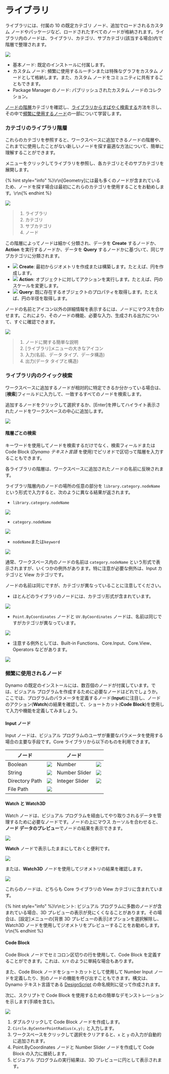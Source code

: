 # ライブラリ

ライブラリには、付属の 10 の既定カテゴリ ノード、追加でロードされるカスタム ノードやパッケージなど、ロードされたすべてのノードが格納されます。ライブラリ内のノードは、ライブラリ、カテゴリ、サブカテゴリ(該当する場合)内で階層で整理されます。

![](images/3-2/library-libraryUI.jpg)

* 基本ノード: 既定のインストールに付属します。
* カスタム ノード: 頻繁に使用するルーチンまたは特殊なグラフをカスタム ノードとして格納します。また、カスタム ノードをコミュニティに共有することもできます。
* Package Manager のノード: パブリッシュされたカスタム ノードのコレクション。

[ノードの階層](2-library.md#library-hierarchy-for-categories)カテゴリを確認し、[ライブラリからすばやく検索する](2-library.md#search-by-hierarchy)方法を示し、その中で[頻繁に使用するノード](2-library.md#frequently-used-nodes)の一部について学習します。

### カテゴリのライブラリ階層

これらのカテゴリを参照すると、ワークスペースに追加できるノードの階層や、これまでに使用したことがない新しいノードを探す最適な方法について、簡単に理解することができます。

メニューをクリックしてライブラリを参照し、各カテゴリとそのサブカテゴリを展開します。

{% hint style="info" %}\r\n[Geometry]には最も多くのノードが含まれているため、ノードを探す場合は最初にこれらのカテゴリを使用することをお勧めします。\r\n{% endhint %}

![](images/3-2/library-modifiedandresizelibrarycategories.jpg)

> 1. ライブラリ
> 2. カテゴリ
> 3. サブカテゴリ
> 4. ノード

この階層によってノードは細かく分類され、データを **Create** するノードか、**Action** を実行するノードか、データを **Query** するノードかに基づいて、同じサブカテゴリに分類されます。

* ![](<images/3-2/user interface - create.jpg>) **Create**: 最初からジオメトリを作成または構築します。たとえば、円を作成します。
* ![](<images/3-2/user interface - action.jpg>) **Action**: オブジェクトに対してアクションを実行します。たとえば、円のスケールを変更します。
* ![](<images/3-2/user interface - query.jpg>) **Query**: 既に存在するオブジェクトのプロパティを取得します。たとえば、円の半径を取得します。

ノードの名前とアイコン以外の詳細情報を表示するには、ノードにマウスを合わせます。これにより、そのノードの機能、必要な入力、生成される出力について、すぐに確認できます。

![](<images/3-2/user interface - node description.jpg>)

> 1. ノードに関する簡単な説明
> 2. [ライブラリ]メニューの大きなアイコン
> 3. 入力(名前、データ タイプ、データ構造)
> 4. 出力(データ タイプと構造)

### ライブラリ内のクイック検索

ワークスペースに追加するノードが相対的に特定できるか分かっている場合は、[**検索**]フィールドに入力して、一致するすべてのノードを検索します。

追加するノードをクリックして選択するか、[Enter]を押してハイライト表示されたノードをワークスペースの中心に追加します。

![](<images/3-2/user interface - search.jpg>)

#### 階層ごとの検索

キーワードを使用してノードを検索するだけでなく、検索フィールドまたは Code Block (_Dynamo テキスト言語_ を使用)でピリオドで区切って階層を入力することもできます。

各ライブラリの階層は、ワークスペースに追加されたノードの名前に反映されます。

ライブラリ階層内のノードの場所の任意の部分を `library.category.nodeName` という形式で入力すると、次のように異なる結果が返されます。

* `library.category.nodeName`

![](images/3-2/library-searchbyhierarchygeometrypointbycoordinates\(1\).jpg)

* `category.nodeName`

![](images/3-2/library-searchbyhierarchy2pointbycoordinates.jpg)

* `nodeName`または`keyword`

![](images/3-2/library-searchbyhierarchy3bycoordinates.jpg)

通常、ワークスペース内のノードの名前は `category.nodeName` という形式で表示されますが、いくつかの例外があります。特に注意が必要な例外は、Input カテゴリと View カテゴリです。

ノードの名前は同じですが、カテゴリが異なっていることに注意してください。

* ほとんどのライブラリのノードには、カテゴリ形式が含まれています。

![](images/3-2/library-nodecategorydifferences1.jpg)

* `Point.ByCoordinates` ノードと `UV.ByCoordinates` ノードは、名前は同じですがカテゴリが異なっています。

![](images/3-2/library-nodecategorydifferences2.jpg)

* 注意する例外としては、Built-in Functions、Core.Input、Core.View、Operators などがあります。

![](images/3-2/library-nodecategorydifferences3.jpg)

### 頻繁に使用されるノード

Dynamo の既定のインストールには、数百個のノードが付属しています。では、ビジュアル プログラムを作成するために必要なノードはどれでしょうか。ここでは、プログラムのパラメータを定義するノード(**Input**)に注目し、ノードのアクション(**Watch**)の結果を確認して、ショートカット(**Code Block**)を使用して入力や機能を定義してみましょう。

#### Input ノード

Input ノードは、ビジュアル プログラムのユーザが重要なパラメータを使用する場合の主要な手段です。Core ライブラリから以下のものを利用できます。

| ノード           |                                           | ノード           |                                           |
| -------------- | ----------------------------------------- | -------------- | ----------------------------------------- |
| Boolean        | ![](images/3-2/library-boolean.jpg)       | Number         | ![](images/3-2/library-number.jpg)        |
| String         | ![](images/3-2/library-string.jpg)        | Number Slider  | ![](images/3-2/library-numberslider.jpg)  |
| Directory Path | ![](images/3-2/library-directorypath.jpg) | Integer Slider | ![](images/3-2/library-integerslider.jpg) |
| File Path      | ![](images/3-2/library-filepath.jpg)      |                |                                           |

#### Watch と Watch3D

Watch ノードは、ビジュアル プログラムを経由してやり取りされるデータを管理するために必要なノードです。ノードの上にマウス カーソルを合わせると、**ノード データのプレビュー**でノードの結果を表示できます。

![](images/3-2/library-nodepreview.jpg)

**Watch** ノードで表示したままにしておくと便利です。

![](images/3-2/library-watchnode.jpg)

または、**Watch3D** ノードを使用してジオメトリの結果を確認します。

![](images/3-2/library-watch3dnode.gif)

これらのノードは、どちらも Core ライブラリの View カテゴリに含まれています。

{% hint style="info" %}\r\nヒント: ビジュアル プログラムに多数のノードが含まれている場合、3D プレビューの表示が見にくくなることがあります。その場合は、[設定]メニューの[背景 3D プレビューの表示]オプションを選択解除し、Watch3D ノードを使用してジオメトリをプレビューすることをお勧めします。\r\n{% endhint %}

#### Code Block

Code Block ノードでセミコロン区切りの行を使用して、Code Block を定義することができます。これは、`X/Y` のように単純な場合もあります。

また、Code Block ノードをショートカットとして使用して Number Input ノードを定義したり、別のノードの機能を呼び出すこともできます。構文は、Dynamo テキスト言語である [DesignScript](../8\_coding\_in\_dynamo/8-1\_code-blocks-and-design-script/2-design-script-syntax.md) の命名規則に従って作成されます。

次に、スクリプトで Code Block を使用するための簡単なデモンストレーションを示します(手順を含む)。

![](<images/3-2/library-code block demo.gif>)

1. ダブルクリックして Code Block ノードを作成します。
2. `Circle.ByCenterPointRadius(x,y);` と入力します。
3. ワークスペースをクリックして選択をクリアすると、`x` と `y` の入力が自動的に追加されます。
4. Point.ByCoordinates ノードと Number Slider ノードを作成して Code Block の入力に接続します。
5. ビジュアル プログラムの実行結果は、3D プレビューに円として表示されます。

